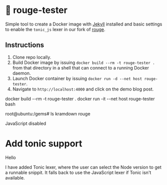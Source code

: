 # 🐋 rouge-tester

Simple tool to create a Docker image with [Jekyll](https://github.com/jekyll/jekyll) installed and basic settings to enable the `tonic_js` lexer in our fork of [rouge](https://github.com/pouwerkerk/rouge).

## Instructions

1. Clone repo locally.
2. Build Docker image by issuing `docker build --rm -t rouge-tester .` from that directory in a shell that can connect to a running Docker daemon.
3. Launch Docker container by issuing `docker run -d --net host rouge-tester`.
4. Navigate to `http://localhost:4000` and click on the demo blog post.

docker build --rm -t rouge-tester .
docker run -it --net host rouge-tester bash


root@ubuntu:/gems# ls
kramdown  rouge


JavaScript disabled


Add tonic support
===

Hello

I have added Tonic lexer, where the user can select the Node version to get a runnable snippit. It falls back to use the JavaScript lexer if Tonic isn't available.

